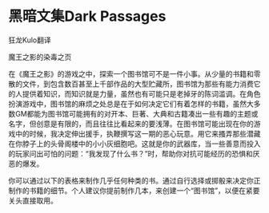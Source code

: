 # 黑暗文集Dark Passages

狂龙Kulo翻译

魔王之影的染毒之页

在《魔王之影》的游戏之中，探索一个图书馆可不是一件小事。从少量的书籍和零散的文件，到包含数百甚至上千部作品的大型贮藏所，图书馆为那些有能力消费它的人提供着知识，而知识就是力量，虽然也有可能只是老掉牙的陈词滥调。在角色扮演游戏中，图书馆的麻烦之处总是在于如何决定它们有着怎样的书籍，虽然大多数GM都能为图书馆可能拥有的对开本、巨著、大典和古籍凑出一些有趣的主题或名字，但创意是有限的，而且往往比看起来的要浅薄。在图书馆可能出现在你的游戏中的时候，我决定伸出援手，执鞭撰写这一期的恶心玩意。用它来搔弄那些潜藏在你脖子上的头骨阁楼中的小小灰细胞吧。这就是你的武器库，当一些善意而投入的玩家问出可怕的问题：“我发现了什么书？”时，帮助你对抗可能经历的恐惧和厌恶的爆发。

你可以通过以下的表格来制作几乎任何种类的书。通过自行选择或掷骰来决定你正制作的书籍的细节。个人建议你提前制作几本，来创建一个“图书馆”，以便在紧要关头直接取用。

 
